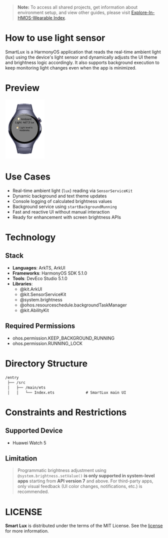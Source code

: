 > **Note:** To access all shared projects, get information about environment setup, and view other guides, please visit [Explore-In-HMOS-Wearable Index](https://github.com/Explore-In-HMOS-Wearable/hmos-index).


# How to use light sensor

SmartLux is a HarmonyOS application that reads the real-time ambient light (lux) using the device's light sensor and dynamically adjusts the UI theme and brightness logic accordingly. It also supports background execution to keep monitoring light changes even when the app is minimized.

# Preview
<div>
<img src="screenshots/smartlux.gif" width="25%" />
</div>

# Use Cases

- Real-time ambient light (`lux`) reading via `SensorServiceKit`
- Dynamic background and text theme updates
- Console logging of calculated brightness values
- Background service using `startBackgroundRunning`
- Fast and reactive UI without manual interaction
- Ready for enhancement with screen brightness APIs

# Technology
## Stack
- **Languages**: ArkTS, ArkUI
- **Frameworks**: HarmonyOS SDK 5.1.0
- **Tools**: DevEco Studio 5.1.0
- **Libraries**: 
  - @kit.ArkUI
  - @kit.SensorServiceKit
  - @system.brightness
  - @ohos.resourceschedule.backgroundTaskManager
  - @kit.AbilityKit

## Required Permissions
- ohos.permission.KEEP_BACKGROUND_RUNNING
- ohos.permission.RUNNING_LOCK

# Directory Structure

```
/entry
 ├── /src
 │   ├── /main/ets
 │   │   └── Index.ets              # SmartLux main UI
```

# Constraints and Restrictions
## Supported Device
- Huawei Watch 5

## Limitation
> Programmatic brightness adjustment using `@system.brightness.setValue()` **is only supported in system-level apps** starting from **API version 7** and above. For third-party apps, only visual feedback (UI color changes, notifications, etc.) is recommended.

# LICENSE
**Smart Lux** is distributed under the terms of the MIT License.
See the [license](/LICENSE) for more information.